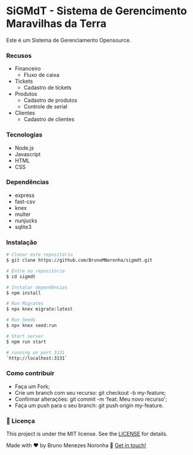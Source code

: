 # SiGMdT - Sistema de Gerencimento Maravilhas da Terra
Este é um Sistema de Gerenciamento Opensource.

### Recusos

- Financeiro
	- Fluxo de caixa
- Tickets
	- Cadastro de tickets
- Produtos
	- Cadastro de produtos
	- Controle de serial
- Clientes
	- Cadastro de clientes

### Tecnologias
- Node.js
- Javascript
- HTML
- CSS

### Dependências
- express
- fast-csv
- knex
- multer
- nunjucks
- sqlite3

### Instalação 
```bash
# Clonar este repositório
$ git clone https://github.com/BrunoMNoronha/sigmdt.git

# Entre no repositório
$ cd sigmdt

# Instalar dependências
$ npm install

# Run Migrates
$ npx knex migrate:latest

# Run Seeds
$ npx knex seed:run

# Start server
$ npm run start

# running on port 3131
`http://localhost:3131`
```

### Como contribuir
- Faça um Fork;
- Crie um branch com seu recurso: git checkout -b my-feature;
- Confirmar alterações: git commit -m 'feat: Meu novo recurso';
- Faça um push para o seu branch: git push origin my-feature.

### 📝 Licença
This project is under the MIT license. See the [LICENSE](https://github.com/DanielObara/NLW-1.0/blob/master/LICENSE) for details.

Made with ♥ by Bruno Menezes Noronha 👋 [Get in touch!](https://www.linkedin.com/in/brunomnoronha/)
